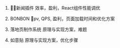 1. 新闻插件
效率，盈利，React组件性能调优

2. BONBON
pv, QPS, 盈利，页面加载时间和优化方案

3. 落地页制作系统
原理与实现方案，难题

4. 如意贴
原理与实现方案，优化步骤